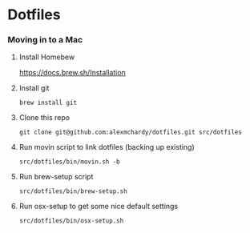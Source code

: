 # Dotfiles

### Moving in to a Mac

1. Install Homebew

    https://docs.brew.sh/Installation

1. Install git
    ```
    brew install git
    ```

1. Clone this repo
    ```
    git clone git@github.com:alexmchardy/dotfiles.git src/dotfiles
    ```

1. Run movin script to link dotfiles (backing up existing)
    ```
    src/dotfiles/bin/movin.sh -b
    ```

1. Run brew-setup script
    ```
    src/dotfiles/bin/brew-setup.sh
    ```

1. Run osx-setup to get some nice default settings
    ```
    src/dotfiles/bin/osx-setup.sh
    ```
